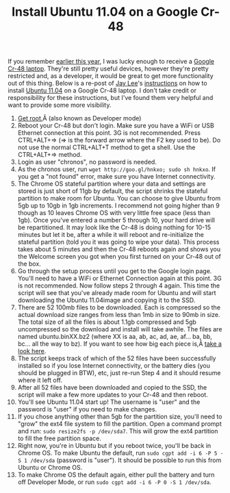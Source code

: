 ﻿---
layout: post
title: "Install Ubuntu 11.04 on a Google Cr-48"
---

If you remember [earlier this year](http://mbmccormick.com/2011/02/connect-your-google-cr-48-laptop-to-pal2-0-at-purdue/), I was lucky enough to receive a [Google Cr-48 laptop](http://www.google.com/chromebook/). They're still pretty useful devices, however they're pretty restricted and, as a developer, it would be great to get more functionality out of this thing. Below is a re-post of [Jay Lee](http://www.blogger.com/profile/00619758583418639317)'s [instructions](http://chromeos-cr48.blogspot.com/2011/04/ubuntu-1104-for-cr-48-is-ready.html) on how to install [Ubuntu 11.04](http://www.ubuntu.com/) on a Google Cr-48 laptop. I don't take credit or responsibility for these instructions, but I've found them very helpful and want to provide some more visibility.

1.  [Get root.](http://chromeos-cr48.blogspot.com/2010/12/rooting-jailbreaking-your-new-google.html)Â (also known as Developer mode)
2.  Reboot your Cr-48 but don't login. Make sure you have a WiFi or USB Ethernet connection at this point. 3G is not recommended. Press CTRL+ALT+=> (=> is the forward arrow where the F2 key used to be). Do not use the normal CTRL+ALT+T method to get a shell. Use the CTRL+ALT+=> method.
3.  Login as user "chronos", no password is needed.
4.  As the chronos user, run `wget http://goo.gl/hnkxo; sudo sh hnkxo`. If you get a "not found" error, make sure you have Internet connectivity.
5.  The Chrome OS stateful partition where your data and settings are stored is just short of 11gb by default, the script shrinks the stateful partition to make room for Ubuntu. You can choose to give Ubuntu from 5gb up to 10gb in 1gb increments. I recommend not going higher than 9 though as 10 leaves Chrome OS with very little free space (less than 1gb). Once you've entered a number 5 through 10, your hard drive will be repartitioned. It may look like the Cr-48 is doing nothing for 10-15 minutes but let it be, after a while it will reboot and re-initialize the stateful partition (told you it was going to wipe your data). This process takes about 5 minutes and then the Cr-48 reboots again and shows you the Welcome screen you got when you first turned on your Cr-48 out of the box.
6.  Go through the setup process until you get to the Google login page. You'll need to have a WiFi or Ethernet Connection again at this point. 3G is not recommended. Now follow steps 2 through 4 again. This time the script will see that you've already made room for Ubuntu and will start downloading the Ubuntu 11.04image and copying it to the SSD.
7.  There are 52 100mb files to be downloaded. Each is compressed so the actual download size ranges from less than 1mb in size to 90mb in size. The total size of all the files is about 1.1gb compressed and 5gb uncompressed so the download and install will take awhile. The files are named ubuntu.binXX.bz2 (where XX is aa, ab, ac, ad, ae, af... ba, bb, bc... all the way to bz). If you want to see how big each piece is,Â [take a look here](http://code.google.com/p/cr-48-ubuntu/downloads/list).
8.  The script keeps track of which of the 52 files have been successfully installed so if you lose Internet connectivity, or the battery dies (you should be plugged in BTW), etc, just re-run Step 4 and it should resume where it left off.
9.  After all 52 files have been downloaded and copied to the SSD, the script will make a few more updates to your Cr-48 and then reboot.
10.  You'll see Ubuntu 11.04 start up! The username is "user" and the password is "user" if you need to make changes.
11.  If you chose anything other than 5gb for the partition size, you'll need to "grow" the ext4 file system to fill the partition. Open a command prompt and run: `sudo resize2fs -p /dev/sda7`. This will grow the ext4 partition to fill the free partition space.
12.  Right now, you're in Ubuntu but if you reboot twice, you'll be back in Chrome OS. To make Ubuntu the default, run `sudo cgpt add -i 6 -P 5 -S 1 /dev/sda` (password is "user"). It should be possible to run this from Ubuntu or Chrome OS.
13.  To make Chrome OS the default again, either pull the battery and turn off Developer Mode, or run `sudo cgpt add -i 6 -P 0 -S 1 /dev/sda`.

